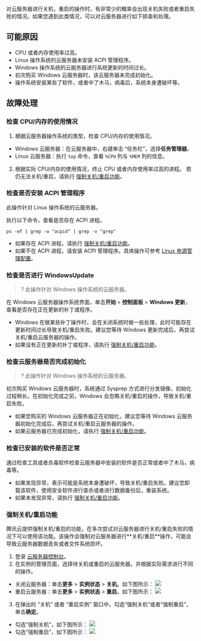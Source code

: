 对云服务器进行关机，重启的操作时，有非常少的概率会出现关机失败或者重启失败的情况。如果您遇到此类情况，可以对云服务器进行如下排查和处理。

## 可能原因

- CPU 或者内存使用率过高。
- Linux 操作系统的云服务器未安装 ACPI 管理程序。
- Windows 操作系统的云服务器进行系统更新的时间过长。
- 初次购买 Windows 云服务器时，该云服务器未完成初始化。
- 操作系统安装某些了软件，或者中了木马，病毒后，系统本身遭破坏等。

## 故障处理

### 检查 CPU/内存的使用情况

1. 根据云服务器操作系统的类型，检查 CPU/内存的使用情况。
 - Windows 云服务器：在云服务器中，右键单击 “任务栏”，选择**任务管理器**。
 - Linux 云服务器：执行 `top` 命令，查看 `%CPU` 列与 `%MEM` 列的信息。
2. 根据实际 CPU/内存的使用情况，终止 CPU 或者内存使用率过高的进程。
若仍无法关机/重启，请执行 [强制关机/重启功能](#MandatoryShutdownOrRestart)。

### 检查是否安装 ACPI 管理程序


<dx-alert infotype="explain" title="">
此操作针对 Linux 操作系统的云服务器。
</dx-alert>


执行以下命令，查看是否存在 ACPI 进程。
```
ps -ef | grep -w "acpid" | grep -v "grep"
```
 -  如果存在 ACPI 进程，请执行 [强制关机/重启功能](#MandatoryShutdownOrRestart)。
 -  如果不在 ACPI 进程，请安装 ACPI 管理程序。具体操作可参考 [Linux 电源管理配置](https://cloud.tencent.com/document/product/213/2129)。


### 检查是否进行 WindowsUpdate
>? 此操作针对 Windows 操作系统的云服务器。
>
在 Windows 云服务器操作系统界面，单击**开始** > **控制面板** > **Windows 更新**，查看是否存在正在更新的补丁或程序。
- Windows 在做某些补丁操作时，会在关闭系统时做一些处理，此时可能存在更新时间过长导致关机/重启失败。建议您等待 Windows 更新完成后，再尝试关机/重启云服务器的操作。
- 如果没有正在更新的补丁或程序，请执行 [强制关机/重启功能](#MandatoryShutdownOrRestart)。


### 检查云服务器是否完成初始化
>? 此操作针对 Windows 操作系统的云服务器。
>
初次购买 Windows 云服务器时，系统通过 Sysprep 方式进行分发镜像，初始化过程稍长。在初始化完成之前，Windows 会忽略关机/重启的操作，导致关机/重启失败。
- 如果您购买的 Windows 云服务器正在初始化，建议您等待 Windows 云服务器初始化完成后，再尝试关机/重启云服务器的操作。
- 如果云服务器已完成初始化，请执行 [强制关机/重启功能](#MandatoryShutdownOrRestart)。

###  检查已安装的软件是否正常
 
通过检查工具或者杀毒软件检查云服务器中安装的软件是否正常或者中了木马，病毒等。
- 如果发现异常，表示可能是系统本身遭破坏，导致关机/重启失败。建议您卸载该软件，使用安全软件进行查杀或者进行数据备份后，重装系统。
- 如果未发现异常，请执行 [强制关机/重启功能](#MandatoryShutdownOrRestart)。


### 强制关机/重启功能[](id:MandatoryShutdownOrRestart)

<dx-alert infotype="notice" title="">
腾讯云提供强制关机/重启的功能，在多次尝试对云服务器进行关机/重启失败的情况下可以使用该功能。该操作会强制对云服务器进行**关机/重启**操作，可能会导致云服务器数据丢失或者文件系统损坏。
</dx-alert>


1. 登录 [云服务器控制台](https://console.cloud.tencent.com/cvm/index)。
2. 在实例的管理页面，选择待关机或重启的云服务器，并根据实际需求进行不同的操作。
 - 关闭云服务器：单击**更多** > **实例状态** > **关机**。如下图所示：
![](https://main.qcloudimg.com/raw/4e7f90adcd5ad6a6d20662d7f6175c75.png)
 - 重启云服务器：单击**更多** > **实例状态** > **重启**。如下图所示：
![](https://main.qcloudimg.com/raw/82d53e778c44a59335de072bc3fac6a2.png)
3. 在弹出的 “关机” 或者 “重启实例” 窗口中，勾选“强制关机”或者“强制重启”，单击**确定**。
 - 勾选“强制关机”，如下图所示：
 ![](https://main.qcloudimg.com/raw/19f7acc446ae4e33c64b198a895f78dc.png)
 - 勾选“强制重启”，如下图所示：
 ![](https://main.qcloudimg.com/raw/64a7ada7a0ab4dd8cfbcb43f528257a1.png)

